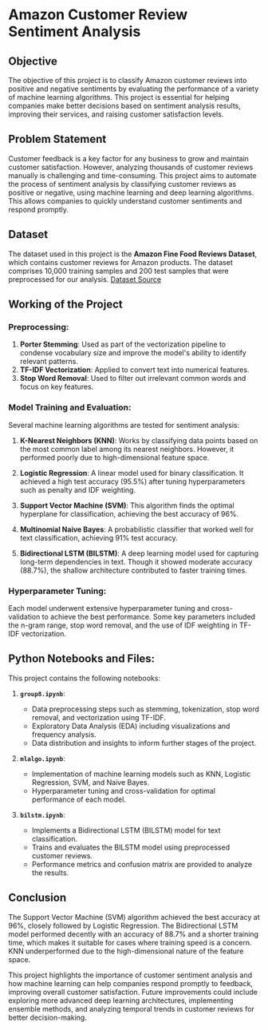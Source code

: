 # Amazon Customer Review Sentiment Analysis

## Objective
The objective of this project is to classify Amazon customer reviews into positive and negative sentiments by evaluating the performance of a variety of machine learning algorithms. This project is essential for helping companies make better decisions based on sentiment analysis results, improving their services, and raising customer satisfaction levels.

## Problem Statement
Customer feedback is a key factor for any business to grow and maintain customer satisfaction. However, analyzing thousands of customer reviews manually is challenging and time-consuming. This project aims to automate the process of sentiment analysis by classifying customer reviews as positive or negative, using machine learning and deep learning algorithms. This allows companies to quickly understand customer sentiments and respond promptly.

## Dataset
The dataset used in this project is the **Amazon Fine Food Reviews Dataset**, which contains customer reviews for Amazon products. The dataset comprises 10,000 training samples and 200 test samples that were preprocessed for our analysis. 
[Dataset Source](https://www.kaggle.com/datasets/snap/amazon-fine-food-reviews)

## Working of the Project

### Preprocessing:
1. **Porter Stemming**: Used as part of the vectorization pipeline to condense vocabulary size and improve the model's ability to identify relevant patterns.
2. **TF-IDF Vectorization**: Applied to convert text into numerical features.
3. **Stop Word Removal**: Used to filter out irrelevant common words and focus on key features.

### Model Training and Evaluation:
Several machine learning algorithms are tested for sentiment analysis:

1. **K-Nearest Neighbors (KNN)**: Works by classifying data points based on the most common label among its nearest neighbors. However, it performed poorly due to high-dimensional feature space.
   
2. **Logistic Regression**: A linear model used for binary classification. It achieved a high test accuracy (95.5%) after tuning hyperparameters such as penalty and IDF weighting.
   
3. **Support Vector Machine (SVM)**: This algorithm finds the optimal hyperplane for classification, achieving the best accuracy of 96%.
   
4. **Multinomial Naive Bayes**: A probabilistic classifier that worked well for text classification, achieving 91% test accuracy.
   
5. **Bidirectional LSTM (BILSTM)**: A deep learning model used for capturing long-term dependencies in text. Though it showed moderate accuracy (88.7%), the shallow architecture contributed to faster training times.

### Hyperparameter Tuning:
Each model underwent extensive hyperparameter tuning and cross-validation to achieve the best performance. Some key parameters included the n-gram range, stop word removal, and the use of IDF weighting in TF-IDF vectorization.

## Python Notebooks and Files:
This project contains the following notebooks:
  
1. **`group8.ipynb`**:
   - Data preprocessing steps such as stemming, tokenization, stop word removal, and vectorization using TF-IDF.
   - Exploratory Data Analysis (EDA) including visualizations and frequency analysis.
   - Data distribution and insights to inform further stages of the project.
  
2. **`mlalgo.ipynb`**:
   - Implementation of machine learning models such as KNN, Logistic Regression, SVM, and Naive Bayes.
   - Hyperparameter tuning and cross-validation for optimal performance of each model.

3. **`bilstm.ipynb`**:
   - Implements a Bidirectional LSTM (BILSTM) model for text classification.
   - Trains and evaluates the BILSTM model using preprocessed customer reviews.
   - Performance metrics and confusion matrix are provided to analyze the results.

## Conclusion
The Support Vector Machine (SVM) algorithm achieved the best accuracy at 96%, closely followed by Logistic Regression. The Bidirectional LSTM model performed decently with an accuracy of 88.7% and a shorter training time, which makes it suitable for cases where training speed is a concern. KNN underperformed due to the high-dimensional nature of the feature space.

This project highlights the importance of customer sentiment analysis and how machine learning can help companies respond promptly to feedback, improving overall customer satisfaction. Future improvements could include exploring more advanced deep learning architectures, implementing ensemble methods, and analyzing temporal trends in customer reviews for better decision-making.
